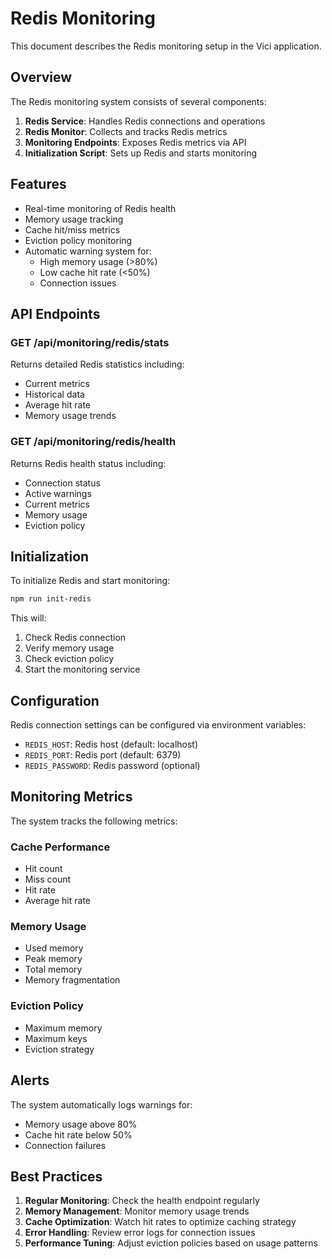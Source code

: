 # Redis Monitoring

This document describes the Redis monitoring setup in the Vici application.

## Overview

The Redis monitoring system consists of several components:

1. **Redis Service**: Handles Redis connections and operations
2. **Redis Monitor**: Collects and tracks Redis metrics
3. **Monitoring Endpoints**: Exposes Redis metrics via API
4. **Initialization Script**: Sets up Redis and starts monitoring

## Features

- Real-time monitoring of Redis health
- Memory usage tracking
- Cache hit/miss metrics
- Eviction policy monitoring
- Automatic warning system for:
  - High memory usage (>80%)
  - Low cache hit rate (<50%)
  - Connection issues

## API Endpoints

### GET /api/monitoring/redis/stats

Returns detailed Redis statistics including:
- Current metrics
- Historical data
- Average hit rate
- Memory usage trends

### GET /api/monitoring/redis/health

Returns Redis health status including:
- Connection status
- Active warnings
- Current metrics
- Memory usage
- Eviction policy

## Initialization

To initialize Redis and start monitoring:

```bash
npm run init-redis
```

This will:
1. Check Redis connection
2. Verify memory usage
3. Check eviction policy
4. Start the monitoring service

## Configuration

Redis connection settings can be configured via environment variables:

- `REDIS_HOST`: Redis host (default: localhost)
- `REDIS_PORT`: Redis port (default: 6379)
- `REDIS_PASSWORD`: Redis password (optional)

## Monitoring Metrics

The system tracks the following metrics:

### Cache Performance
- Hit count
- Miss count
- Hit rate
- Average hit rate

### Memory Usage
- Used memory
- Peak memory
- Total memory
- Memory fragmentation

### Eviction Policy
- Maximum memory
- Maximum keys
- Eviction strategy

## Alerts

The system automatically logs warnings for:
- Memory usage above 80%
- Cache hit rate below 50%
- Connection failures

## Best Practices

1. **Regular Monitoring**: Check the health endpoint regularly
2. **Memory Management**: Monitor memory usage trends
3. **Cache Optimization**: Watch hit rates to optimize caching strategy
4. **Error Handling**: Review error logs for connection issues
5. **Performance Tuning**: Adjust eviction policies based on usage patterns 